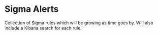 # Sigma Alerts

Collection of Sigma rules which will be growing as time goes by. Will also include a Kibana search for each rule.
